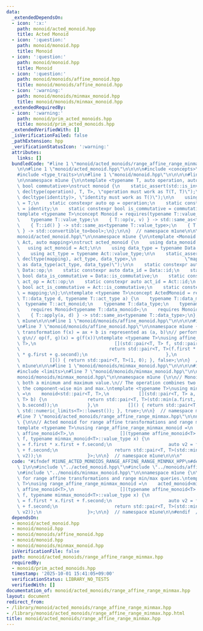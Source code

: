 ```yaml
---
data:
  _extendedDependsOn:
  - icon: ':x:'
    path: monoid/acted_monoid.hpp
    title: Acted Monoid
  - icon: ':question:'
    path: monoid/monoid.hpp
    title: Monoid
  - icon: ':question:'
    path: monoid/monoid.hpp
    title: Monoid
  - icon: ':question:'
    path: monoid/monoids/affine_monoid.hpp
    title: monoid/monoids/affine_monoid.hpp
  - icon: ':warning:'
    path: monoid/monoids/minmax_monoid.hpp
    title: monoid/monoids/minmax_monoid.hpp
  _extendedRequiredBy:
  - icon: ':warning:'
    path: monoid/prim_acted_monoids.hpp
    title: monoid/prim_acted_monoids.hpp
  _extendedVerifiedWith: []
  _isVerificationFailed: false
  _pathExtension: hpp
  _verificationStatusIcon: ':warning:'
  attributes:
    links: []
  bundledCode: "#line 1 \"monoid/acted_monoids/range_affine_range_minmax.hpp\"\n\n\
    \n\n#line 1 \"monoid/acted_monoid.hpp\"\n\n\n\n#include <concepts>\n#include <functional>\n\
    #include <type_traits>\n\n#line 1 \"monoid/monoid.hpp\"\n\n\n\n#line 7 \"monoid/monoid.hpp\"\
    \n\nnamespace m1une {\n\ntemplate <typename T, auto operation, auto identity,\
    \ bool commutative>\nstruct monoid {\n    static_assert(std::is_invocable_r_v<T,\
    \ decltype(operation), T, T>, \"operation must work as T(T, T)\");\n    static_assert(std::is_invocable_r_v<T,\
    \ decltype(identity)>, \"identity must work as T()\");\n\n    using value_type\
    \ = T;\n    static constexpr auto op = operation;\n    static constexpr auto id\
    \ = identity;\n    static constexpr bool is_commutative = commutative;\n};\n\n\
    template <typename T>\nconcept Monoid = requires(typename T::value_type v) {\n\
    \    typename T::value_type;\n    { T::op(v, v) } -> std::same_as<typename T::value_type>;\n\
    \    { T::id() } -> std::same_as<typename T::value_type>;\n    { T::is_commutative\
    \ } -> std::convertible_to<bool>;\n};\n\n}  // namespace m1une\n\n\n#line 9 \"\
    monoid/acted_monoid.hpp\"\n\nnamespace m1une {\n\ntemplate <Monoid Data, Monoid\
    \ Act, auto mapping>\nstruct acted_monoid {\n    using data_monoid = Data;\n \
    \   using act_monoid = Act;\n\n    using data_type = typename Data::value_type;\n\
    \    using act_type = typename Act::value_type;\n\n    static_assert(std::is_invocable_r_v<data_type,\
    \ decltype(mapping), act_type, data_type>,\n                  \"mapping must work\
    \ as data_type(act_type, data_type)\");\n\n    static constexpr auto data_op =\
    \ Data::op;\n    static constexpr auto data_id = Data::id;\n    static constexpr\
    \ bool data_is_commutative = Data::is_commutative;\n    static constexpr auto\
    \ act_op = Act::op;\n    static constexpr auto act_id = Act::id;\n    static constexpr\
    \ bool act_is_commutative = Act::is_commutative;\n    static constexpr auto apply\
    \ = mapping;\n};\n\ntemplate <typename T>\nconcept ActedMonoid = requires(typename\
    \ T::data_type d, typename T::act_type a) {\n    typename T::data_monoid;\n  \
    \  typename T::act_monoid;\n    typename T::data_type;\n    typename T::act_type;\n\
    \    requires Monoid<typename T::data_monoid>;\n    requires Monoid<typename T::act_monoid>;\n\
    \    { T::apply(a, d) } -> std::same_as<typename T::data_type>;\n};\n\n}  // namespace\
    \ m1une\n\n\n#line 1 \"monoid/monoids/affine_monoid.hpp\"\n\n\n\n#include <utility>\n\
    \n#line 7 \"monoid/monoids/affine_monoid.hpp\"\n\nnamespace m1une {\n\n// Affine\
    \ transformation f(x) = ax + b is represented as (a, b)\n// perform f first, then\
    \ g\n// op(f, g)(x) = g(f(x))\ntemplate <typename T>\nusing affine_monoid = monoid<std::pair<T,\
    \ T>,\n                             [](std::pair<T, T> f, std::pair<T, T> g) {\n\
    \                                 return std::pair<T, T>(f.first * g.first, f.second\
    \ * g.first + g.second);\n                             },\n                  \
    \           []() { return std::pair<T, T>(1, 0); }, false>;\n\n}  // namespace\
    \ m1une\n\n\n#line 1 \"monoid/monoids/minmax_monoid.hpp\"\n\n\n\n#include <algorithm>\n\
    #include <limits>\n#line 7 \"monoid/monoids/minmax_monoid.hpp\"\n\n#line 9 \"\
    monoid/monoids/minmax_monoid.hpp\"\n\nnamespace m1une {\n\n// Monoid for storing\
    \ both a minimum and maximum value.\n// The operation combines two pairs by taking\
    \ the component-wise min and max.\ntemplate <typename T>\nusing minmax_monoid\
    \ =\n    monoid<std::pair<T, T>,\n           [](std::pair<T, T> a, std::pair<T,\
    \ T> b) {\n               return std::pair<T, T>(std::min(a.first, b.first), std::max(a.second,\
    \ b.second));\n           },\n           []() { return std::pair<T, T>(std::numeric_limits<T>::max(),\
    \ std::numeric_limits<T>::lowest()); }, true>;\n\n}  // namespace m1une\n\n\n\
    #line 7 \"monoid/acted_monoids/range_affine_range_minmax.hpp\"\n\nnamespace m1une\
    \ {\n\n// Acted monoid for range affine transformations and range min/max queries.\n\
    template <typename T>\nusing range_affine_range_minmax_monoid =\n    acted_monoid<minmax_monoid<T>,\
    \ affine_monoid<T>,\n                 [](typename affine_monoid<T>::value_type\
    \ f, typename minmax_monoid<T>::value_type x) {\n                     auto v1\
    \ = f.first * x.first + f.second;\n                     auto v2 = f.first * x.second\
    \ + f.second;\n                     return std::pair<T, T>(std::min(v1, v2), std::max(v1,\
    \ v2));\n                 }>;\n\n}  // namespace m1une\n\n\n"
  code: "#ifndef M1UNE_ACTED_MONOIDS_RANGE_AFFINE_RANGE_MINMAX_HPP\n#define M1UNE_ACTED_MONOIDS_RANGE_AFFINE_RANGE_MINMAX_HPP\
    \ 1\n\n#include \"../acted_monoid.hpp\"\n#include \"../monoids/affine_monoid.hpp\"\
    \n#include \"../monoids/minmax_monoid.hpp\"\n\nnamespace m1une {\n\n// Acted monoid\
    \ for range affine transformations and range min/max queries.\ntemplate <typename\
    \ T>\nusing range_affine_range_minmax_monoid =\n    acted_monoid<minmax_monoid<T>,\
    \ affine_monoid<T>,\n                 [](typename affine_monoid<T>::value_type\
    \ f, typename minmax_monoid<T>::value_type x) {\n                     auto v1\
    \ = f.first * x.first + f.second;\n                     auto v2 = f.first * x.second\
    \ + f.second;\n                     return std::pair<T, T>(std::min(v1, v2), std::max(v1,\
    \ v2));\n                 }>;\n\n}  // namespace m1une\n\n#endif  // M1UNE_ACTED_MONOIDS_RANGE_AFFINE_RANGE_MINMAX_HPP\n"
  dependsOn:
  - monoid/acted_monoid.hpp
  - monoid/monoid.hpp
  - monoid/monoids/affine_monoid.hpp
  - monoid/monoid.hpp
  - monoid/monoids/minmax_monoid.hpp
  isVerificationFile: false
  path: monoid/acted_monoids/range_affine_range_minmax.hpp
  requiredBy:
  - monoid/prim_acted_monoids.hpp
  timestamp: '2025-10-01 15:41:05+09:00'
  verificationStatus: LIBRARY_NO_TESTS
  verifiedWith: []
documentation_of: monoid/acted_monoids/range_affine_range_minmax.hpp
layout: document
redirect_from:
- /library/monoid/acted_monoids/range_affine_range_minmax.hpp
- /library/monoid/acted_monoids/range_affine_range_minmax.hpp.html
title: monoid/acted_monoids/range_affine_range_minmax.hpp
---
```

